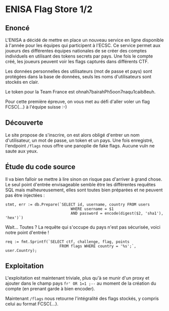 # ENISA Flag Store 1/2

## Enoncé

L'ENISA a décidé de mettre en place un nouveau service en ligne disponible à l'année pour les équipes qui participent à l'ECSC. Ce service permet aux joueurs des différentes équipes nationales de se créer des comptes individuels en utilisant des tokens secrets par pays. Une fois le compte créé, les joueurs peuvent voir les flags capturés dans différents CTF.

Les données personnelles des utilisateurs (mot de passe et pays) sont protégées dans la base de données, seuls les noms d'utilisateurs sont stockés en clair.

Le token pour la Team France est ohnah7bairahPh5oon7naqu1caib8euh.

Pour cette première épreuve, on vous met au défi d'aller voler un flag FCSC{...} à l'équipe suisse :-)

## Découverte

Le site propose de s'inscrire, on est alors obligé d'entrer un nom d'utilisateur, un mot de passe, un token et un pays. Une fois enregistré, l'endpoint `/flags` nous offre une panoplie de fake flags. Aucune vuln ne saute aux yeux.

## Étude du code source

Il va bien falloir se mettre à lire sinon on risque pas d'arriver à grand chose. Le seul point d'entrée envisageable semble être les différentes requêtes SQL mais malheureusement, elles sont toutes bien préparées et ne peuvent pas être injectées :
```
stmt, err := db.Prepare(`SELECT id, username, country FROM users
                             WHERE username = $1
                             AND password = encode(digest($2, 'sha1'), 'hex')`)
```

Wait... Toutes ? La requête qui s'occupe du pays n'est pas sécurisée, voici notre point d'entrée !
```
req := fmt.Sprintf(`SELECT ctf, challenge, flag, points
                        FROM flags WHERE country = '%s';`, user.Country);
```

## Exploitation

L'exploitation est maintenant triviale, plus qu'à se munir d'un proxy et ajouter dans le champ pays `fr' OR 1=1 ;--` au moment de la création du compte (en prenant garde à bien encoder). 

Maintenant `/flags` nous retourne l'intégralité des flags stockés, y compris celui au format FCSC{...}.
